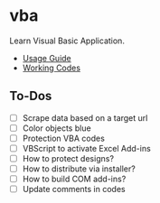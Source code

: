 # vba
Learn Visual Basic Application.

* [Usage Guide](https://github.com/ry4nyeo/vba/wiki/Usage)
* [Working Codes](https://github.com/ry4nyeo/vba/wiki)

<h2> To-Dos</h2>

- [ ] Scrape data based on a target url
- [ ] Color objects blue
- [ ] Protection VBA codes
- [ ] VBScript to activate Excel Add-ins
- [ ] How to protect designs?
- [ ] How to distribute via installer?
- [ ] How to build COM add-ins?
- [ ] Update comments in codes
